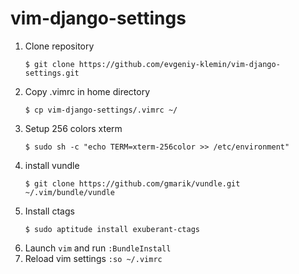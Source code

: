 vim-django-settings
===================

1. Clone repository 
    ```
    $ git clone https://github.com/evgeniy-klemin/vim-django-settings.git
    ```
2. Copy .vimrc in home directory 
    ```
    $ cp vim-django-settings/.vimrc ~/
    ```
3. Setup 256 colors xterm
    ```
    $ sudo sh -c "echo TERM=xterm-256color >> /etc/environment"
    ```
4. install vundle
    ```
    $ git clone https://github.com/gmarik/vundle.git ~/.vim/bundle/vundle
    ```
5. Install ctags
    ```
    $ sudo aptitude install exuberant-ctags
    ```
6. Launch `vim` and run `:BundleInstall` 
7. Reload vim settings `:so ~/.vimrc`
